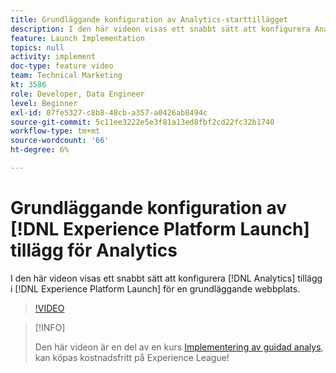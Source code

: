 ```yaml
---
title: Grundläggande konfiguration av Analytics-starttillägget
description: I den här videon visas ett snabbt sätt att konfigurera Analytics-tillägget i Launch för en grundläggande webbplats.
feature: Launch Implementation
topics: null
activity: implement
doc-type: feature video
team: Technical Marketing
kt: 3586
role: Developer, Data Engineer
level: Beginner
exl-id: 07fe5327-c8b8-48cb-a357-a0426ab8494c
source-git-commit: 5c11ee3222e5e3f81a13ed8fbf2cd22fc32b1740
workflow-type: tm+mt
source-wordcount: '66'
ht-degree: 6%

---
```


# Grundläggande konfiguration av [!DNL Experience Platform Launch] tillägg för Analytics

I den här videon visas ett snabbt sätt att konfigurera [!DNL Analytics] tillägg i [!DNL Experience Platform Launch] för en grundläggande webbplats.

>[!VIDEO](https://video.tv.adobe.com/v/28751/?quality=12)

>[!INFO]
>
> Den här videon är en del av en kurs [Implementering av guidad analys](https://experienceleague.adobe.com/?recommended=Analytics-D-1-2019.1), kan köpas kostnadsfritt på Experience League!